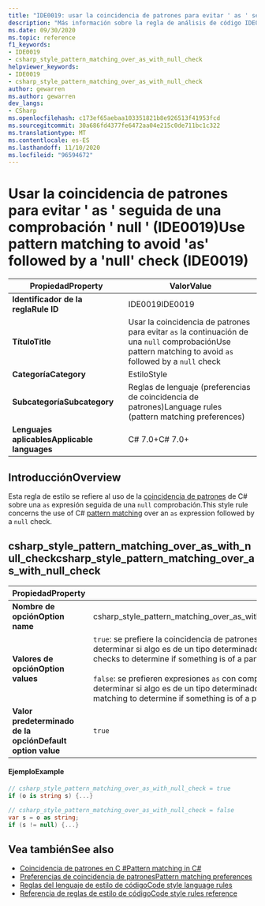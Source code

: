 ```yaml
---
title: "IDE0019: usar la coincidencia de patrones para evitar ' as ' seguida de una comprobación ' null '"
description: "Más información sobre la regla de análisis de código IDE0019: usar la coincidencia de patrones para evitar ' as ' seguida de una comprobación ' null '"
ms.date: 09/30/2020
ms.topic: reference
f1_keywords:
- IDE0019
- csharp_style_pattern_matching_over_as_with_null_check
helpviewer_keywords:
- IDE0019
- csharp_style_pattern_matching_over_as_with_null_check
author: gewarren
ms.author: gewarren
dev_langs:
- CSharp
ms.openlocfilehash: c173ef65aebaa103351821b8e926513f41953fcd
ms.sourcegitcommit: 30a686fd4377fe6472aa04e215c0de711bc1c322
ms.translationtype: MT
ms.contentlocale: es-ES
ms.lasthandoff: 11/10/2020
ms.locfileid: "96594672"
---
```

# <a name="use-pattern-matching-to-avoid-as-followed-by-a-null-check-ide0019"></a><span data-ttu-id="11bd3-103">Usar la coincidencia de patrones para evitar ' as ' seguida de una comprobación ' null ' (IDE0019)</span><span class="sxs-lookup"><span data-stu-id="11bd3-103">Use pattern matching to avoid 'as' followed by a 'null' check (IDE0019)</span></span>

|<span data-ttu-id="11bd3-104">Propiedad</span><span class="sxs-lookup"><span data-stu-id="11bd3-104">Property</span></span>|<span data-ttu-id="11bd3-105">Valor</span><span class="sxs-lookup"><span data-stu-id="11bd3-105">Value</span></span>|
|-|-|
| <span data-ttu-id="11bd3-106">**Identificador de la regla**</span><span class="sxs-lookup"><span data-stu-id="11bd3-106">**Rule ID**</span></span> | <span data-ttu-id="11bd3-107">IDE0019</span><span class="sxs-lookup"><span data-stu-id="11bd3-107">IDE0019</span></span> |
| <span data-ttu-id="11bd3-108">**Título**</span><span class="sxs-lookup"><span data-stu-id="11bd3-108">**Title**</span></span> | <span data-ttu-id="11bd3-109">Usar la coincidencia de patrones para evitar `as` la continuación de una `null` comprobación</span><span class="sxs-lookup"><span data-stu-id="11bd3-109">Use pattern matching to avoid `as` followed by a `null` check</span></span> |
| <span data-ttu-id="11bd3-110">**Categoría**</span><span class="sxs-lookup"><span data-stu-id="11bd3-110">**Category**</span></span> | <span data-ttu-id="11bd3-111">Estilo</span><span class="sxs-lookup"><span data-stu-id="11bd3-111">Style</span></span> |
| <span data-ttu-id="11bd3-112">**Subcategoría**</span><span class="sxs-lookup"><span data-stu-id="11bd3-112">**Subcategory**</span></span> | <span data-ttu-id="11bd3-113">Reglas de lenguaje (preferencias de coincidencia de patrones)</span><span class="sxs-lookup"><span data-stu-id="11bd3-113">Language rules (pattern matching preferences)</span></span> |
| <span data-ttu-id="11bd3-114">**Lenguajes aplicables**</span><span class="sxs-lookup"><span data-stu-id="11bd3-114">**Applicable languages**</span></span> | <span data-ttu-id="11bd3-115">C# 7.0+</span><span class="sxs-lookup"><span data-stu-id="11bd3-115">C# 7.0+</span></span> |

## <a name="overview"></a><span data-ttu-id="11bd3-116">Introducción</span><span class="sxs-lookup"><span data-stu-id="11bd3-116">Overview</span></span>

<span data-ttu-id="11bd3-117">Esta regla de estilo se refiere al uso de la [coincidencia de patrones](../../../csharp/pattern-matching.md) de C# sobre una `as` expresión seguida de una `null` comprobación.</span><span class="sxs-lookup"><span data-stu-id="11bd3-117">This style rule concerns the use of C# [pattern matching](../../../csharp/pattern-matching.md) over an `as` expression followed by a `null` check.</span></span>

## <a name="csharp_style_pattern_matching_over_as_with_null_check"></a><span data-ttu-id="11bd3-118">csharp_style_pattern_matching_over_as_with_null_check</span><span class="sxs-lookup"><span data-stu-id="11bd3-118">csharp_style_pattern_matching_over_as_with_null_check</span></span>

|<span data-ttu-id="11bd3-119">Propiedad</span><span class="sxs-lookup"><span data-stu-id="11bd3-119">Property</span></span>|<span data-ttu-id="11bd3-120">Valor</span><span class="sxs-lookup"><span data-stu-id="11bd3-120">Value</span></span>|
|-|-|
| <span data-ttu-id="11bd3-121">**Nombre de opción**</span><span class="sxs-lookup"><span data-stu-id="11bd3-121">**Option name**</span></span> | <span data-ttu-id="11bd3-122">csharp_style_pattern_matching_over_as_with_null_check</span><span class="sxs-lookup"><span data-stu-id="11bd3-122">csharp_style_pattern_matching_over_as_with_null_check</span></span>
| <span data-ttu-id="11bd3-123">**Valores de opción**</span><span class="sxs-lookup"><span data-stu-id="11bd3-123">**Option values**</span></span> | <span data-ttu-id="11bd3-124">`true`: se prefiere la coincidencia de patrones en lugar de expresiones `as` con comprobaciones NULL para determinar si algo es de un tipo determinado.</span><span class="sxs-lookup"><span data-stu-id="11bd3-124">`true` - Prefer pattern matching instead of `as` expressions with null checks to determine if something is of a particular type</span></span><br /><br /><span data-ttu-id="11bd3-125">`false`: se prefieren expresiones `as` con comprobaciones NULL en lugar de la coincidencia de patrones para determinar si algo es de un tipo determinado.</span><span class="sxs-lookup"><span data-stu-id="11bd3-125">`false` - Prefer `as` expressions with null checks instead of pattern matching to determine if something is of a particular type</span></span> |
| <span data-ttu-id="11bd3-126">**Valor predeterminado de la opción**</span><span class="sxs-lookup"><span data-stu-id="11bd3-126">**Default option value**</span></span> | `true` |

#### <a name="example"></a><span data-ttu-id="11bd3-127">Ejemplo</span><span class="sxs-lookup"><span data-stu-id="11bd3-127">Example</span></span>

```csharp
// csharp_style_pattern_matching_over_as_with_null_check = true
if (o is string s) {...}

// csharp_style_pattern_matching_over_as_with_null_check = false
var s = o as string;
if (s != null) {...}
```

## <a name="see-also"></a><span data-ttu-id="11bd3-128">Vea también</span><span class="sxs-lookup"><span data-stu-id="11bd3-128">See also</span></span>

- [<span data-ttu-id="11bd3-129">Coincidencia de patrones en C #</span><span class="sxs-lookup"><span data-stu-id="11bd3-129">Pattern matching in C#</span></span>](../../../csharp/pattern-matching.md)
- [<span data-ttu-id="11bd3-130">Preferencias de coincidencia de patrones</span><span class="sxs-lookup"><span data-stu-id="11bd3-130">Pattern matching preferences</span></span>](pattern-matching-preferences.md)
- [<span data-ttu-id="11bd3-131">Reglas del lenguaje de estilo de código</span><span class="sxs-lookup"><span data-stu-id="11bd3-131">Code style language rules</span></span>](language-rules.md)
- [<span data-ttu-id="11bd3-132">Referencia de reglas de estilo de código</span><span class="sxs-lookup"><span data-stu-id="11bd3-132">Code style rules reference</span></span>](index.md)
